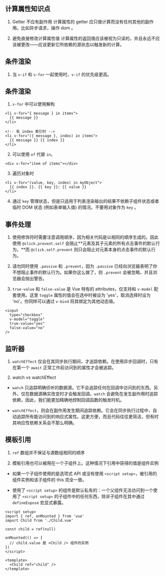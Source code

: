 ## 计算属性知识点

1. Getter 不应有副作用
   计算属性的 getter 应只做计算而没有任何其他的副作用。比如异步请求，操作 dom 。

2. 避免直接修改计算属性值
   计算属性的返回值应该被视为只读的，并且永远不应该被更改——应该更新它所依赖的源状态以触发新的计算。

## 条件渲染

1. 当 `v-if` 和 `v-for` 一起使用时，`v-if` 的优先级更高。

## 条件渲染

1. `v-for` 中可以使用解构

```
<li v-for="{ message } in items">
  {{ message }}
</li>

<!-- 有 index 索引时 -->
<li v-for="({ message }, index) in items">
  {{ message }} {{ index }}
</li>
```

2. 可以使用 `of` 代替 `in`。

```
<div v-for="item of items"></div>
```

3. 遍历对象时

```
<li v-for="(value, key, index) in myObject">
  {{ index }}. {{ key }}: {{ value }}
</li>
```

4. 通过 `key` 管理状态，但是只适用于列表渲染输出的结果不依赖子组件状态或者临时 DOM 状态 (例如表单输入值) 的情况。不要用对象作为 `key` 。

## 事件处理

1. 使用修饰符时需要注意调用顺序，因为相关代码是以相同的顺序生成的。因此使用 `@click.prevent.self` 会阻止**元素及其子元素的所有点击事件的默认行为，**而 `@click.self.prevent` 则只会阻止对元素本身的点击事件的默认行为。

2. 请勿同时使用 `.passive` 和 `.prevent`，因为 `.passive` 已经向浏览器表明了你不想阻止事件的默认行为。如果你这么做了，则 `.prevent` 会被忽略，并且浏览器会抛出警告。

3. `true-value` 和 `false-value` 是 Vue 特有的 attributes，仅支持和 `v-model` 配套使用。这里 `toggle` 属性的值会在选中时被设为 'yes'，取消选择时设为 'no'。你同样可以通过 `v-bind` 将其绑定为其他动态值。

```
<input
  type="checkbox"
  v-model="toggle"
  true-value="yes"
  false-value="no"
/>
```

## 监听器

1. `watchEffect` 仅会在其同步执行期间，才追踪依赖。在使用异步回调时，只有在第一个 `await` 正常工作前访问到的属性才会被追踪。

2. watch vs watchEffect

- `watch` 只追踪明确侦听的数据源。它不会追踪任何在回调中访问到的东西。另外，仅在数据源确实改变时才会触发回调。`watch` 会避免在发生副作用时追踪依赖，因此，我们能更加精确地控制回调函数的触发时机。

- `watchEffect`，则会在副作用发生期间追踪依赖。它会在同步执行过程中，自动追踪所有能访问到的响应式属性。这更方便，而且代码往往更简洁，但有时其响应性依赖关系会不那么明确。

## 模板引用

1. `ref` 数组并不保证与源数组相同的顺序

2. 模板引用也可以被用在一个子组件上。这种情况下引用中获得的值是组件实例

- 如果一个子组件使用的是选项式 API 或没有使用 `<script setup>`，被引用的组件实例和该子组件的 this 完全一致。

- 使用了 `<script setup>` 的组件是默认私有的：一个父组件无法访问到一个使用了 `<script setup>` 的子组件中的任何东西，除非子组件在其中通过 `defineExpose` 宏显式暴露。

```
<script setup>
import { ref, onMounted } from 'vue'
import Child from './Child.vue'

const child = ref(null)

onMounted(() => {
  // child.value 是 <Child /> 组件的实例
})
</script>

<template>
  <Child ref="child" />
</template>

```
